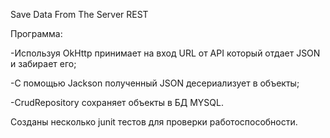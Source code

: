 <p>Save Data From The Server REST</p>

<p>Программа:</p>

<p>-Используя OkHttp принимает на вход URL от API который отдает JSON и забирает его;</p>

<p>-С помощью Jackson полученный JSON десериализует в объекты;</p>

<p>-CrudRepository сохраняет объекты в БД MYSQL.</p>

<p>Созданы несколько junit тестов для проверки работоспособности.</p>
 